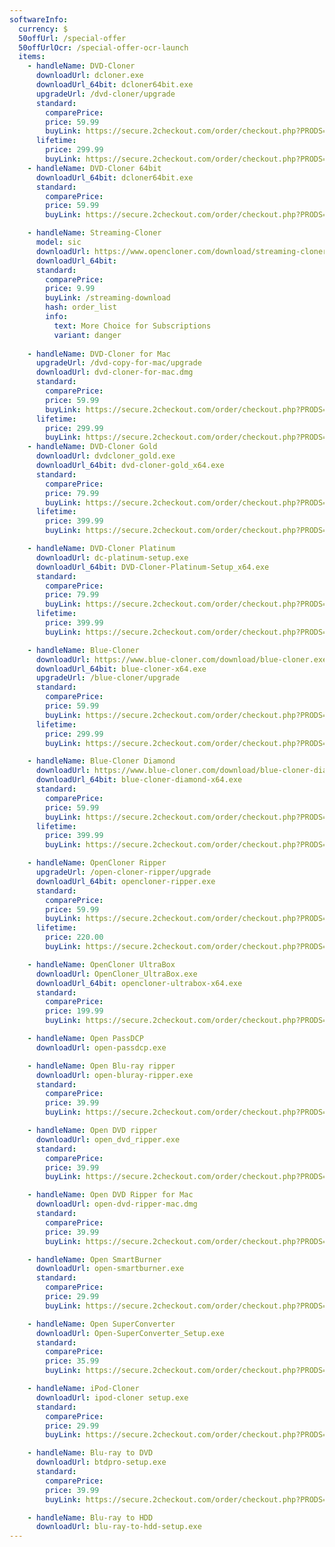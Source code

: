 ```yaml
---
softwareInfo:
  currency: $
  50offUrl: /special-offer
  50offUrlOcr: /special-offer-ocr-launch
  items:  
    - handleName: DVD-Cloner
      downloadUrl: dcloner.exe
      downloadUrl_64bit: dcloner64bit.exe
      upgradeUrl: /dvd-cloner/upgrade 
      standard:
        comparePrice:
        price: 59.99
        buyLink: https://secure.2checkout.com/order/checkout.php?PRODS=4537841&QTY=1&CART=1&CARD=1  
      lifetime:
        price: 299.99
        buyLink: https://secure.2checkout.com/order/checkout.php?PRODS=37855314&QTY=1&CART=1&CARD=1
    - handleName: DVD-Cloner 64bit
      downloadUrl_64bit: dcloner64bit.exe
      standard:
        comparePrice:
        price: 59.99
        buyLink: https://secure.2checkout.com/order/checkout.php?PRODS=4537841&QTY=1&CART=1&CARD=1     

    - handleName: Streaming-Cloner
      model: sic
      downloadUrl: https://www.opencloner.com/download/streaming-cloner.exe
      downloadUrl_64bit: 
      standard:
        comparePrice:
        price: 9.99
        buyLink: /streaming-download
        hash: order_list
        info: 
          text: More Choice for Subscriptions
          variant: danger
     
    - handleName: DVD-Cloner for Mac   
      upgradeUrl: /dvd-copy-for-mac/upgrade
      downloadUrl: dvd-cloner-for-mac.dmg
      standard:
        comparePrice:
        price: 59.99
        buyLink: https://secure.2checkout.com/order/checkout.php?PRODS=4537843&QTY=1&CART=1&CARD=1
      lifetime:
        price: 299.99
        buyLink: https://secure.2checkout.com/order/checkout.php?PRODS=37855432&QTY=1&CART=1&CARD=1            
    - handleName: DVD-Cloner Gold   
      downloadUrl: dvdcloner_gold.exe
      downloadUrl_64bit: dvd-cloner-gold_x64.exe
      standard:
        comparePrice:
        price: 79.99
        buyLink: https://secure.2checkout.com/order/checkout.php?PRODS=4611015&QTY=1&CART=1&CARD=1
      lifetime:
        price: 399.99
        buyLink: https://secure.2checkout.com/order/checkout.php?PRODS=37855441&QTY=1&CART=1&CARD=1

    - handleName: DVD-Cloner Platinum   
      downloadUrl: dc-platinum-setup.exe
      downloadUrl_64bit: DVD-Cloner-Platinum-Setup_x64.exe
      standard:
        comparePrice:
        price: 79.99
        buyLink: https://secure.2checkout.com/order/checkout.php?PRODS=4537842&QTY=1&CART=1&CARD=1
      lifetime:
        price: 399.99
        buyLink: https://secure.2checkout.com/order/checkout.php?PRODS=37855461&QTY=1&CART=1&CARD=1

    - handleName: Blue-Cloner
      downloadUrl: https://www.blue-cloner.com/download/blue-cloner.exe
      downloadUrl_64bit: blue-cloner-x64.exe
      upgradeUrl: /blue-cloner/upgrade 
      standard:
        comparePrice:
        price: 59.99
        buyLink: https://secure.2checkout.com/order/checkout.php?PRODS=4537844&QTY=1&CART=1&CARD=1
      lifetime:
        price: 299.99
        buyLink: https://secure.2checkout.com/order/checkout.php?PRODS=37855510&QTY=1&CART=1&CARD=1   

    - handleName: Blue-Cloner Diamond
      downloadUrl: https://www.blue-cloner.com/download/blue-cloner-diamond.exe
      downloadUrl_64bit: blue-cloner-diamond-x64.exe
      standard:
        comparePrice:
        price: 59.99
        buyLink: https://secure.2checkout.com/order/checkout.php?PRODS=4619914&QTY=1&CART=1&CARD=1
      lifetime:
        price: 399.99
        buyLink: https://secure.2checkout.com/order/checkout.php?PRODS=37855513&QTY=1&CART=1&CARD=1

    - handleName: OpenCloner Ripper 
      upgradeUrl: /open-cloner-ripper/upgrade
      downloadUrl_64bit: opencloner-ripper.exe
      standard:
        comparePrice:
        price: 59.99
        buyLink: https://secure.2checkout.com/order/checkout.php?PRODS=25223245&QTY=1&CART=1&CARD=1 
      lifetime:
        price: 220.00
        buyLink: https://secure.2checkout.com/order/checkout.php?PRODS=25223833&QTY=1&CART=1&CARD=1 

    - handleName: OpenCloner UltraBox
      downloadUrl: OpenCloner_UltraBox.exe
      downloadUrl_64bit: opencloner-ultrabox-x64.exe
      standard:
        comparePrice:
        price: 199.99
        buyLink: https://secure.2checkout.com/order/checkout.php?PRODS=4623143&QTY=1&CART=1&CARD=1

    - handleName: Open PassDCP
      downloadUrl: open-passdcp.exe

    - handleName: Open Blu-ray ripper
      downloadUrl: open-bluray-ripper.exe
      standard:
        comparePrice:
        price: 39.99
        buyLink: https://secure.2checkout.com/order/checkout.php?PRODS=4532806&QTY=1&CART=1&CARD=1  

    - handleName: Open DVD ripper
      downloadUrl: open_dvd_ripper.exe
      standard:
        comparePrice:
        price: 39.99
        buyLink: https://secure.2checkout.com/order/checkout.php?PRODS=4530800&QTY=1&CART=1&CARD=1   

    - handleName: Open DVD Ripper for Mac
      downloadUrl: open-dvd-ripper-mac.dmg
      standard:
        comparePrice:
        price: 39.99
        buyLink: https://secure.2checkout.com/order/checkout.php?PRODS=4566081&QTY=1&CART=1&CARD=1

    - handleName: Open SmartBurner
      downloadUrl: open-smartburner.exe
      standard:
        comparePrice:
        price: 29.99
        buyLink: https://secure.2checkout.com/order/checkout.php?PRODS=4601870&QTY=1&CART=1&CARD=1

    - handleName: Open SuperConverter
      downloadUrl: Open-SuperConverter_Setup.exe
      standard:
        comparePrice:
        price: 35.99
        buyLink: https://secure.2checkout.com/order/checkout.php?PRODS=4619918&QTY=1&CART=1&CARD=1

    - handleName: iPod-Cloner
      downloadUrl: ipod-cloner setup.exe
      standard:
        comparePrice:
        price: 29.99
        buyLink: https://secure.2checkout.com/order/checkout.php?PRODS=4558679&QTY=1&CART=1&CARD=1     

    - handleName: Blu-ray to DVD
      downloadUrl: btdpro-setup.exe
      standard:
        comparePrice:
        price: 39.99
        buyLink: https://secure.2checkout.com/order/checkout.php?PRODS=3239241&QTY=1&CART=1&CARD=1

    - handleName: Blu-ray to HDD
      downloadUrl: blu-ray-to-hdd-setup.exe
---
```

